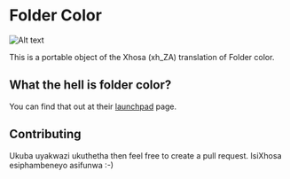# Folder Color
![Alt text](https://launchpadlibrarian.net/117144441/64_3.png)

This is a portable object of the Xhosa (xh_ZA) translation of Folder color.

## What the hell is folder color?
You can find that out at their [launchpad](https://launchpad.net/folder-color) page.

## Contributing

Ukuba uyakwazi ukuthetha then feel free to create a pull request. IsiXhosa esiphambeneyo
asifunwa :-)

